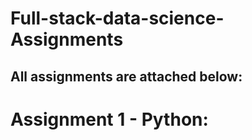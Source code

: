 # Full-stack-data-science-Assignments
 ## All assignments are attached below:
# Assignment 1 - Python:
